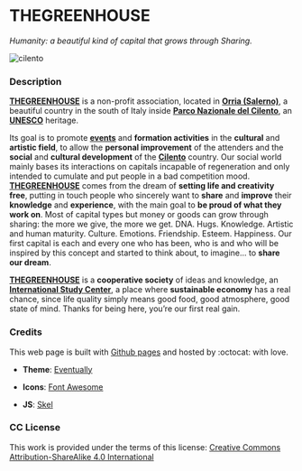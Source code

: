 # **THEGREENHOUSE**

_Humanity: a beautiful kind of capital that grows through Sharing._

![cilento](https://cdn.thegreenhouse.online/image/cilento.jpg)

### **Description**

[**THEGREENHOUSE**](https://thegreenhouse.online) is a non-profit association, located in [**Orria (Salerno)**](https://en.wikipedia.org/wiki/Orria), a beautiful country in the south of Italy inside [**Parco Nazionale del Cilento**](https://en.wikipedia.org/wiki/Parco_Nazionale_del_Cilento,_Vallo_di_Diano_e_Alburni), an [**UNESCO**](http://whc.unesco.org/en/list/842) heritage.

Its goal is to promote [**events**](https://thegreenhouse_aps.eventbrite.com) and **formation activities** in the **cultural** and **artistic field**, to allow the **personal improvement** of the attenders and the **social** and **cultural development** of the [**Cilento**](https://en.wikipedia.org/wiki/Cilento) country.
Our social world mainly bases its interactions on capitals incapable of regeneration and only intended to cumulate and put people in a bad competition mood. [**THEGREENHOUSE**](https://thegreenhouse.online) comes from the dream of **setting life and creativity free**, putting in touch people who sincerely want to **share** and **improve** their **knowledge** and **experience**, with the main goal to **be proud of what they work on**.
Most of capital types but money or goods can grow through sharing: the more we give, the more we get. DNA. Hugs. Knowledge. Artistic and human maturity. Culture. Emotions. Friendship. Esteem. Happiness.
Our first capital is each and every one who has been, who is and who will be inspired by this concept and started to think about, to imagine... to **share our dream**.

[**THEGREENHOUSE**](https://thegreenhouse.online) is a **cooperative society** of ideas and knowledge, an [**International Study Center**](https://singinflower.com), a place where **sustainable economy** has a real chance, since life quality simply means good food, good atmosphere, good state of mind. Thanks for being here, you’re our first real gain.

### **Credits**

This web page is built with [Github pages](https://pages.github.com) and hosted by :octocat: with love.

+ **Theme**:
[Eventually](https://html5up.net/eventually)

+ **Icons**:
[Font Awesome](https://fortawesome.github.com/Font-Awesome)

+ **JS**:
[Skel](http://skel.io)

### **CC License**

This work is provided under the terms of this license: [Creative Commons Attribution-ShareAlike 4.0 International](https://creativecommons.org/licenses/by-sa/4.0/)
